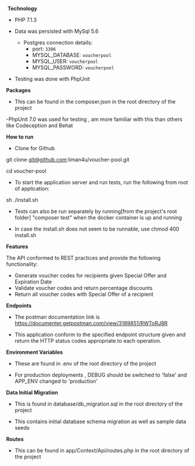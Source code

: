  **Technology**

- PHP 7.1.3

- Data was persisted with MySql 5.6 
    - Postgres connection details:
        - port: `3306`
        - MYSQL_DATABASE: `voucherpool`
        - MYSQL_USER: `voucherpool`
        - MYSQL_PASSWORD: `voucherpool`

- Testing was done with PhpUnit 

 **Packages**

- This can be found in the composer.json in the root directory of the project

-PhpUnit 7.0 was used for testing , am more familiar with this than others like Codeception and Behat


 **How to run**
- Clone for Github

git clone git@github.com:liman4u/voucher-pool.git

cd voucher-pool

- To start the application server and run tests, run the following from root of application:

sh ./install.sh

- Tests can also be run separately by running[from the project's root folder] "composer test" when the docker container is up and running

- In case the install.sh does not seem to be runnable, use chmod 400 install.sh

 **Features**

The API  conformed to REST practices and  provide the following functionality:

- Generate voucher codes for recipients given Special Offer and Expiration Date
- Validate voucher codes and return percentage discounts
- Return all voucher codes with Special Offer of a recipient

 **Endpoints**

- The postman documentation link is https://documenter.getpostman.com/view/3189851/RWToRJ8R

- This application conform to the specified endpoint structure given and return the HTTP status codes appropriate to each operation.  


 **Environment Variables**

- These are found in .env of the root directory of the project

- For production deployments , DEBUG should be switched to 'false' and APP_ENV changed to 'production'


 **Data Initial Migration**

- This is found in database/db_migration.sql in the root directory of the project

- This contains initial database schema migration as well as sample data seeds 

 **Routes**

- This can be found in app/Context/Api/routes.php in the root directory of the project